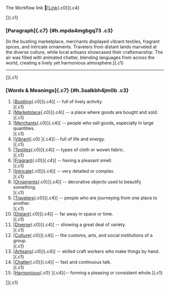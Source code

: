 The Workflow link
👏[[Link](https://www.google.com/url?q=http://www.google.com&sa=D&source=editors&ust=1760297561559936&usg=AOvVaw2pTZ8KoA0kTJQ9TkGg3s77){.c0}]{.c4}

[]{.c1}

### [Paragraph]{.c7} {#h.mpda4mgbgq73 .c3}

[In the bustling marketplace, merchants displayed vibrant textiles,
fragrant spices, and intricate ornaments. Travelers from distant lands
marveled at the diverse culture, while local artisans showcased their
craftsmanship. The air was filled with animated chatter, blending
languages from across the world, creating a lively yet harmonious
atmosphere.]{.c1}

------------------------------------------------------------------------

[]{.c1}

### [Words & Meanings]{.c7} {#h.3aalkbh4jm0b .c3}

1.  [[Bustling](https://www.google.com/url?q=http://www.google.com&sa=D&source=editors&ust=1760297561561166&usg=AOvVaw08T4uTHfZVd7lbD4vFTwr-){.c0}]{.c4}[ --
    full of lively activity.\
    ]{.c1}
2.  [[Marketplace](https://www.google.com/url?q=http://www.google.com&sa=D&source=editors&ust=1760297561561386&usg=AOvVaw0AQKK5wLAYhi50p0j_eBfk){.c0}]{.c4}[ --
    a place where goods are bought and sold.\
    ]{.c1}
3.  [[Merchants](https://www.google.com/url?q=http://www.google.com&sa=D&source=editors&ust=1760297561561599&usg=AOvVaw1gDFFfsV_ukbqS77yVD31y){.c0}]{.c4}[ --
    people who sell goods, especially in large quantities.\
    ]{.c1}
4.  [[Vibrant](https://www.google.com/url?q=http://www.google.com&sa=D&source=editors&ust=1760297561561854&usg=AOvVaw1Y5PvYwdbj037_IXvl0r-u){.c0}
    ]{.c4}[-- full of life and energy.\
    ]{.c1}
5.  [[Textiles](https://www.google.com/url?q=http://www.google.com&sa=D&source=editors&ust=1760297561562041&usg=AOvVaw1CFiObxxjDAkuOOVGrBEG1){.c0}]{.c4}[ --
    types of cloth or woven fabric.\
    ]{.c1}
6.  [[Fragrant](https://www.google.com/url?q=http://www.google.com&sa=D&source=editors&ust=1760297561562239&usg=AOvVaw1S5uO0CrqKGJxfyVdo6Ryy){.c0}]{.c4}[ --
    having a pleasant smell.\
    ]{.c1}
7.  [[Intricate](https://www.google.com/url?q=http://www.google.com&sa=D&source=editors&ust=1760297561562438&usg=AOvVaw3pW5PxZJlN4zwmPCkKaW-o){.c0}]{.c4}[ --
    very detailed or complex.\
    ]{.c1}
8.  [[Ornaments](https://www.google.com/url?q=http://www.google.com&sa=D&source=editors&ust=1760297561562690&usg=AOvVaw33MqN1mdGPTnVSrsamKZ8U){.c0}]{.c4}[ --
    decorative objects used to beautify something.\
    ]{.c1}
9.  [[Travelers](https://www.google.com/url?q=http://www.google.com&sa=D&source=editors&ust=1760297561562931&usg=AOvVaw0N6PO2_D1k4BRjs_07JQM_){.c0}]{.c4}[ --
    people who are journeying from one place to another.\
    ]{.c1}
10. [[Distant](https://www.google.com/url?q=http://www.google.com&sa=D&source=editors&ust=1760297561563191&usg=AOvVaw0QuQ5GAiTs0OrEw4uGXhM0){.c0}]{.c4}[ --
    far away in space or time.\
    ]{.c1}
11. [[Diverse](https://www.google.com/url?q=http://www.google.com&sa=D&source=editors&ust=1760297561563396&usg=AOvVaw00B7UJI1GkZZuOQLncI10l){.c0}]{.c4}[ --
    showing a great deal of variety.\
    ]{.c1}
12. [[Culture](https://www.google.com/url?q=http://www.google.com&sa=D&source=editors&ust=1760297561563625&usg=AOvVaw1I2lFoKNc-WVYWppQ4Dcsv){.c0}]{.c4}[ --
    the customs, arts, and social institutions of a group.\
    ]{.c1}
13. [[Artisans](https://www.google.com/url?q=http://www.google.com&sa=D&source=editors&ust=1760297561563912&usg=AOvVaw140POwBzIMkHANqEkKXyiD){.c0}]{.c4}[ --
    skilled craft workers who make things by hand.\
    ]{.c1}
14. [[Chatter](https://www.google.com/url?q=http://www.google.com&sa=D&source=editors&ust=1760297561564135&usg=AOvVaw18eFABjNQofoOAdCGkA1KA){.c0}]{.c4}[ --
    fast and continuous talk.\
    ]{.c1}
15. [[Harmonious](https://www.google.com/url?q=http://www.google.com&sa=D&source=editors&ust=1760297561564328&usg=AOvVaw147RSfJFyi-rwLjzEOxdNO){.c0}
    ]{.c4}[-- forming a pleasing or consistent whole.]{.c1}

[]{.c1}
